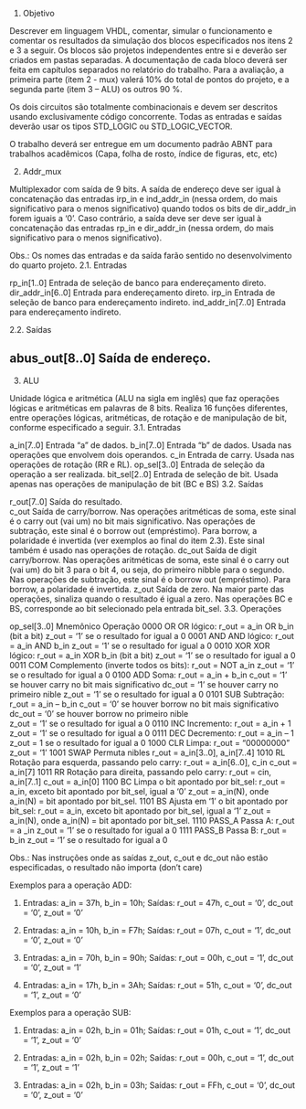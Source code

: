 1.  Objetivo 
 
Descrever em linguagem VHDL, comentar, simular o funcionamento e comentar os resultados da simulação 
dos blocos especificados nos itens 2 e 3 a seguir. Os blocos são projetos independentes entre si e deverão 
ser criados em pastas separadas. A documentação de cada bloco deverá ser feita em capítulos separados no 
relatório do trabalho. Para a avaliação, a primeira parte (item 2 - mux) valerá 10% do total de pontos do projeto, 
e a segunda parte (item 3 – ALU) os outros 90 %. 
 
Os  dois  circuitos  são  totalmente  combinacionais  e  devem  ser  descritos  usando  exclusivamente  código 
concorrente. Todas as entradas e saídas deverão usar os tipos STD_LOGIC ou STD_LOGIC_VECTOR. 
 
O trabalho deverá ser entregue em um documento padrão ABNT para trabalhos acadêmicos (Capa, folha de 
rosto, índice de figuras, etc, etc) 
 
2.  Addr_mux 
 
Multiplexador com saída de 9 bits. A saída de endereço deve ser igual à concatenação das entradas 
irp_in e ind_addr_in (nessa ordem, do mais significativo para o menos significativo) quando todos os bits de 
dir_addr_in forem iguais a ‘0’. Caso contrário, a saída deve ser deve ser igual à concatenação das 
entradas rp_in e dir_addr_in (nessa ordem, do mais significativo para o menos significativo). 
 
Obs.: Os nomes das entradas e da saída farão sentido no desenvolvimento do quarto projeto. 
2.1. Entradas 
 
rp_in[1..0] Entrada de seleção de banco para endereçamento direto. 
dir_addr_in[6..0] Entrada para endereçamento direto. 
irp_in Entrada de seleção de banco para endereçamento indireto. 
ind_addr_in[7..0] Entrada para endereçamento indireto. 
 
2.2. Saídas 
 
abus_out[8..0] Saída de endereço. 
---------------------------------------------------------------------------------------

3.  ALU 
 
Unidade lógica e aritmética (ALU na sigla em inglês) que faz operações lógicas e aritméticas em palavras de 
8 bits. Realiza 16 funções diferentes, entre operações lógicas, aritméticas, de rotação e de manipulação de bit, 
conforme especificado a seguir. 
3.1. Entradas 
 
a_in[7..0] Entrada “a” de dados. 
b_in[7..0] Entrada “b” de dados. Usada nas operações que envolvem dois operandos. 
c_in Entrada de carry. Usada nas operações de rotação (RR e RL). 
op_sel[3..0] Entrada de seleção da operação a ser realizada. 
bit_sel[2..0] Entrada de seleção de bit. Usada apenas nas operações de manipulação de bit (BC e BS) 
3.2. Saídas 
 
r_out[7..0] Saída do resultado.  
c_out Saída  de  carry/borrow.  Nas  operações  aritméticas de soma,  este  sinal é  o  carry out  (vai 
um)  no  bit  mais  significativo.  Nas  operações  de  subtração,  este  sinal  é  o  borrow  out 
(empréstimo). Para borrow, a polaridade é invertida (ver exemplos ao final do item 2.3). 
Este sinal também é usado nas operações de rotação. 
dc_out Saída de digit carry/borrow. Nas operações aritméticas de soma, este sinal é o  carry out 
(vai um) do bit 3 para o bit 4, ou seja, do primeiro nibble para o segundo. Nas operações 
de subtração, este sinal é o borrow out (empréstimo). Para borrow, a polaridade é invertida. 
z_out Saída de zero.  Na  maior parte  das operações, sinaliza  quando o resultado é igual a zero. 
Nas operações BC e BS, corresponde ao bit selecionado pela entrada bit_sel. 
3.3. Operações 
 
op_sel[3..0] Mnemônico Operação 
0000 OR OR lógico: 
r_out = a_in OR b_in (bit a bit) 
z_out = ‘1’ se o resultado for igual a 0 
0001 AND AND lógico: 
r_out = a_in AND b_in 
z_out = ‘1’ se o resultado for igual a 0 
0010 XOR XOR lógico: 
r_out = a_in XOR b_in (bit a bit) 
z_out = ‘1’ se o resultado for igual a 0 
0011 COM Complemento (inverte todos os bits): 
r_out = NOT a_in 
z_out = ‘1’ se o resultado for igual a 0 
0100 ADD Soma: 
r_out = a_in + b_in 
c_out = ‘1’ se houver carry no bit mais significativo 
dc_out = ‘1’ se houver carry no primeiro nible 
z_out = ‘1’ se o resultado for igual a 0 
0101 SUB Subtração: 
r_out = a_in – b_in 
c_out = ‘0’ se houver borrow no bit mais significativo 
dc_out = ‘0’ se houver borrow no primeiro nible  
z_out = ‘1’ se o resultado for igual a 0 
0110 INC Incremento: 
r_out = a_in + 1 
z_out = ‘1’ se o resultado for igual a 0 
0111 DEC Decremento: 
r_out = a_in – 1 
z_out = 1 se o resultado for igual a 0 
1000 CLR Limpa: 
r_out = “00000000” 
z_out = ‘1’ 
1001 SWAP Permuta nibles 
r_out = a_in[3..0], a_in[7..4] 
1010 RL Rotação para esquerda, passando pelo carry: 
r_out = a_in[6..0], c_in 
c_out = a_in[7] 
1011 RR Rotação para direita, passando pelo carry: 
r_out = cin, a_in[7..1] 
c_out = a_in[0] 
1100 BC Limpa o bit apontado por bit_sel: 
r_out = a_in, exceto bit apontado por bit_sel, igual a ‘0’ 
z_out = a_in(N), onde a_in(N) = bit apontado por bit_sel. 
1101 BS Ajusta em ‘1’ o bit apontado por bit_sel: 
r_out = a_in, exceto bit apontado por bit_sel, igual a ‘1’ 
z_out = a_in(N), onde a_in(N) = bit apontado por bit_sel. 
1110 PASS_A Passa A: 
r_out = a _in 
z_out = ‘1’ se o resultado for igual a 0 
1111 PASS_B Passa B: 
r_out = b_in 
z_out = ‘1’ se o resultado for igual a 0 
 
Obs.: Nas instruções onde as saídas z_out, c_out e dc_out não estão especificadas, o resultado não importa 
(don’t care) 
 
Exemplos para a operação ADD: 
 
1) Entradas: a_in = 37h, b_in = 10h; Saídas: r_out = 47h, c_out = ‘0’, dc_out = ‘0’, z_out = ‘0’ 
 
2) Entradas: a_in = 10h, b_in = F7h; Saídas: r_out = 07h, c_out = ‘1’, dc_out = ‘0’, z_out = ‘0’ 
 
3) Entradas: a_in = 70h, b_in = 90h; Saídas: r_out = 00h, c_out = ‘1’, dc_out = ‘0’, z_out = ‘1’ 
 
4) Entradas: a_in = 17h, b_in = 3Ah; Saídas: r_out = 51h, c_out = ‘0’, dc_out = ‘1’, z_out = ‘0’ 
 
Exemplos para a operação SUB: 
 
1) Entradas: a_in = 02h, b_in = 01h; Saídas: r_out = 01h, c_out = ‘1’, dc_out = ‘1’, z_out = ‘0’ 
 
2) Entradas: a_in = 02h, b_in = 02h; Saídas: r_out = 00h, c_out = ‘1’, dc_out = ‘1’, z_out = ‘1’ 
 
3) Entradas: a_in = 02h, b_in = 03h; Saídas: r_out = FFh, c_out = ‘0’, dc_out = ‘0’, z_out = ‘0’ 
